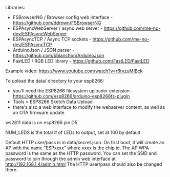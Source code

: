 Libraries:

  * FSBrowserNG / Browser config web interface - https://github.com/ddrown/FSBrowserNG
  * ESPAsyncWebServer / async web server - https://github.com/me-no-dev/ESPAsyncWebServer
  * ESPAsyncTCP / Async TCP sockets - https://github.com/me-no-dev/ESPAsyncTCP
  * ArduinoJson / JSON parser - https://github.com/bblanchon/ArduinoJson
  * FastLED / RGB LED library - https://github.com/FastLED/FastLED

Example video: https://www.youtube.com/watch?v=r6tvzuMIBck

To upload the data/ directory to your esp8266:

  * you'll need the ESP8266 filesystem uploader extension - https://github.com/esp8266/arduino-esp8266fs-plugin
  * Tools > ESP8266 Sketch Data Upload
  * there's also a web interface to modify the webserver content, as well as an OTA firmware update

ws2811 data is on esp8266 pin D5

NUM\_LEDS is the total # of LEDs to output, set at 100 by default

Default HTTP user/pass is in data/secret.json.  On first boot, it will create an AP with the name "ESPxxxx" where xxxx is the chip id.  The AP WPA password is the same as the HTTP password.  You can set the SSID and password to join through the admin web interface at http://192.168.1.4/admin.html  The HTTP user/pass should also be changed there.
